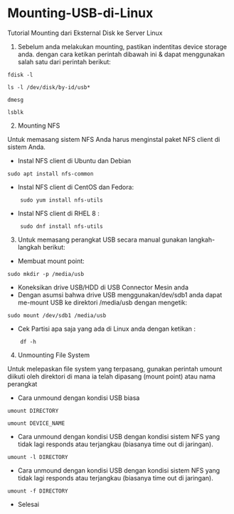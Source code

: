 # Mounting-USB-di-Linux
Tutorial Mounting dari Eksternal Disk ke Server Linux

1. Sebelum anda melakukan mounting, pastikan indentitas device storage anda.
dengan cara ketikan perintah dibawah ini & dapat menggunakan salah satu dari perintah berikut:

```
fdisk -l
```

```
ls -l /dev/disk/by-id/usb*
```

```
dmesg
```

```
lsblk
```

2. Mounting NFS

Untuk memasang sistem NFS Anda harus menginstal paket NFS client di sistem Anda.

- Instal NFS client di Ubuntu dan Debian

```
sudo apt install nfs-common
```

- Instal NFS client di CentOS dan Fedora:

```
    sudo yum install nfs-utils
```

- Instal NFS client di RHEL 8 :
```
    sudo dnf install nfs-utils
```

3. Untuk memasang perangkat USB secara manual gunakan langkah-langkah berikut:
- Membuat mount point:

```
sudo mkdir -p /media/usb
```

- Koneksikan drive USB/HDD di USB Connector Mesin anda
- Dengan asumsi bahwa drive USB menggunakan/dev/sdb1 anda dapat me-mount USB ke direktori /media/usb dengan mengetik:

```
sudo mount /dev/sdb1 /media/usb
```

- Cek Partisi apa saja yang ada di Linux anda dengan ketikan :
```
    df -h
```

4. Unmounting File System

Untuk melepaskan file system yang terpasang, gunakan perintah umount diikuti oleh direktori di mana ia telah dipasang (mount point) atau nama perangkat

- Cara unmound dengan kondisi USB biasa

```
umount DIRECTORY
```

```
umount DEVICE_NAME
```

- Cara unmound dengan kondisi USB dengan kondisi sistem NFS yang tidak lagi responds atau terjangkau (biasanya time out di jaringan).
```
umount -l DIRECTORY
```

- Cara unmound dengan kondisi USB dengan kondisi sistem NFS yang tidak lagi responds atau terjangkau (biasanya time out di jaringan).

```
umount -f DIRECTORY
```

- Selesai



